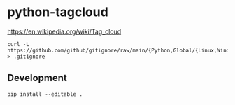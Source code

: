 # python-tagcloud

https://en.wikipedia.org/wiki/Tag_cloud

```
curl -L https://github.com/github/gitignore/raw/main/{Python,Global/{Linux,Windows,macOS,Vim,SublimeText,VisualStudioCode}}.gitignore > .gitignore
```

## Development

```
pip install --editable .
```